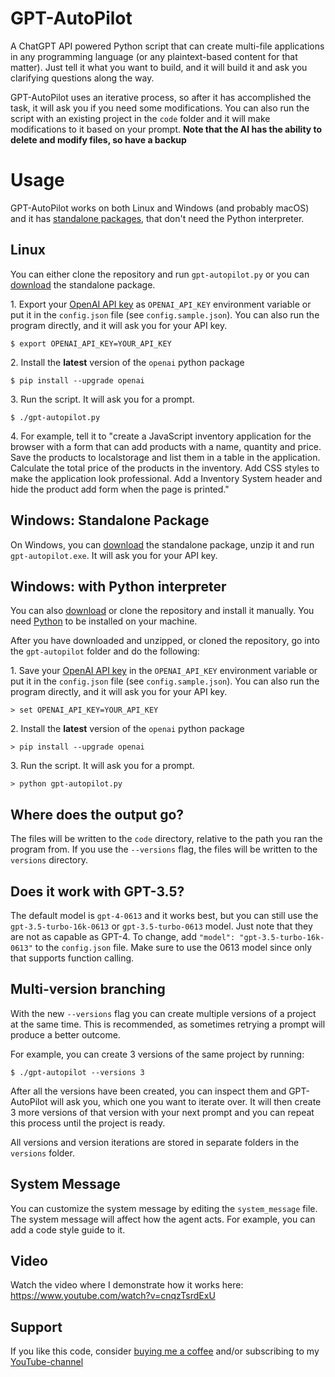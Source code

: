 # GPT-AutoPilot

A ChatGPT API powered Python script that can create multi-file applications in any programming language (or any plaintext-based content for that matter). Just tell it what you want to build, and it will build it and ask you clarifying questions along the way.

GPT-AutoPilot uses an iterative process, so after it has accomplished the task, it will ask you if you need some modifications. You can also run the script with an existing project in the `code` folder and it will make modifications to it based on your prompt. **Note that the AI has the ability to delete and modify files, so have a backup**

# Usage

GPT-AutoPilot works on both Linux and Windows (and probably macOS) and it has [standalone packages](https://github.com/unconv/gpt-autopilot/releases/tag/v0.1.1), that don't need the Python interpreter.

## Linux

You can either clone the repository and run `gpt-autopilot.py` or you can [download](https://github.com/unconv/gpt-autopilot/releases/download/v0.1.1/gpt-autopilot-linux-ubuntu-0.1.1.zip) the standalone package.

1\. Export your [OpenAI API key](https://platform.openai.com/account/api-keys) as `OPENAI_API_KEY` environment variable or put it in the `config.json` file (see `config.sample.json`). You can also run the program directly, and it will ask you for your API key.

```console
$ export OPENAI_API_KEY=YOUR_API_KEY
```

2\. Install the **latest** version of the `openai` python package
```console
$ pip install --upgrade openai
```

3\. Run the script. It will ask you for a prompt.

```console
$ ./gpt-autopilot.py
```

4\. For example, tell it to "create a JavaScript inventory application for the browser with a form that can add products with a name, quantity and price. Save the products to localstorage and list them in a table in the application. Calculate the total price of the products in the inventory. Add CSS styles to make the application look professional. Add a Inventory System header and hide the product add form when the page is printed."

## Windows: Standalone Package

On Windows, you can [download](https://github.com/unconv/gpt-autopilot/releases/download/v0.1.1/gpt-autopilot-windows-0.1.1.zip) the standalone package, unzip it and run `gpt-autopilot.exe`. It will ask you for your API key.

## Windows: with Python interpreter

You can also [download](https://github.com/unconv/gpt-autopilot/archive/refs/heads/master.zip) or clone the repository and install it manually. You need [Python](https://www.python.org/) to be installed on your machine.

After you have downloaded and unzipped, or cloned the repository, go into the `gpt-autopilot` folder and do the following:

1\. Save your [OpenAI API key](https://platform.openai.com/account/api-keys) in the `OPENAI_API_KEY` environment variable or put it in the `config.json` file (see `config.sample.json`). You can also run the program directly, and it will ask you for your API key.

```console
> set OPENAI_API_KEY=YOUR_API_KEY
```

2\. Install the **latest** version of the `openai` python package
```console
> pip install --upgrade openai
```

3\. Run the script. It will ask you for a prompt.

```console
> python gpt-autopilot.py
```

## Where does the output go?

The files will be written to the `code` directory, relative to the path you ran the program from. If you use the `--versions` flag, the files will be written to the `versions` directory.

## Does it work with GPT-3.5?

The default model is `gpt-4-0613` and it works best, but you can still use the `gpt-3.5-turbo-16k-0613` or `gpt-3.5-turbo-0613` model. Just note that they are not as capable as GPT-4. To change, add `"model": "gpt-3.5-turbo-16k-0613"` to the `config.json` file. Make sure to use the 0613 model since only that supports function calling.

## Multi-version branching

With the new `--versions` flag you can create multiple versions of a project at the same time. This is recommended, as sometimes retrying a prompt will produce a better outcome.

For example, you can create 3 versions of the same project by running:

```console
$ ./gpt-autopilot --versions 3
```

After all the versions have been created, you can inspect them and GPT-AutoPilot will ask you, which one you want to iterate over. It will then create 3 more versions of that version with your next prompt and you can repeat this process until the project is ready.

All versions and version iterations are stored in separate folders in the `versions` folder.

## System Message

You can customize the system message by editing the `system_message` file. The system message will affect how the agent acts. For example, you can add a code style guide to it.

## Video

Watch the video where I demonstrate how it works here: https://www.youtube.com/watch?v=cnqzTsrdExU

## Support

If you like this code, consider [buying me a coffee](https://buymeacoffee.com/unconv) and/or subscribing to my [YouTube-channel](https://youtube.com/@unconv)
